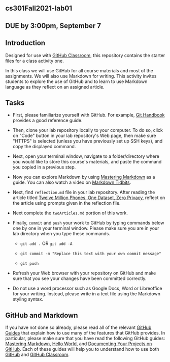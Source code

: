 ## cs301Fall2021-lab01

## DUE by 3:00pm, September 7

## Introduction

Designed for use with [GitHub Classroom](https://classroom.github.com/), this repository contains the starter files for a class activity one.

In this class we will use GitHub for all course materials and most of the assignments. We will also use Markdown for writing. This activity invites students to explore the use of GitHub and to learn to use Markdown language as they reflect on an assigned article.

## Tasks

 - First, please familiarize yourself with GitHub. For example, [Git Handbook](https://guides.github.com/introduction/git-handbook/) provides a good reference guide.

 -  Then, clone your lab  repository locally to your computer. To do so, click on "Code" button in your lab  repository's Web page, then make sure "HTTPS" is selected (unless you have previously set up SSH keys), and copy the displayed command.

 - Next, open your terminal window, navigate to a folder/directory where you would like to store this course's materials, and paste the command you copied in a previous step.

 - Now you can explore Markdown by using [Mastering Markdown](https://guides.github.com/features/mastering-markdown/) as a guide. You can also watch a video on [Markdown Tidbits](https://www.youtube.com/watch?v=cdJEUAy5IyA&list=PLsYZRXov75ZHSwWiCk0-jd1RcTuu_-zmD&index=5).

 - Next, find `reflection.md` file in your lab  repository. After reading the article titled [Twelve Million Phones, One Dataset, Zero Privacy](https://www.nytimes.com/interactive/2019/12/19/opinion/location-tracking-cell-phone.html), reflect on the article using prompts given in the reflection file.

 - Next complete the `twoArticles.md` portion of this work.


 - Finally, `commit` and `push` your work to GitHub by typing commands below one by one in your terminal window. Please make sure you are in your lab  directory when you type these commands.

	- `git add .` OR 	`git add -A`

	- `git commit -m "Replace this text with your own commit message"`

	- `git push`

 - Refresh your Web browser with your repository on GitHub and make sure that you see your changes have been committed correctly.


 - Do not use a word processor such as Google Docs, Word or Libreoffice for your writing. Instead, please write in a text file using the Markdown styling syntax.

## GitHub and Markdown
 If you have not done so already, please read all of the relevant [GitHub Guides](https://guides.github.com/) that explain how to use many of the features that GitHub provides. In particular, please make sure that you have read the following GitHub guides: [Mastering Markdown](https://guides.github.com/features/mastering-markdown/), [Hello World](https://guides.github.com/activities/hello-world/), and [Documenting Your Projects on GitHub](https://guides.github.com/features/wikis/). Each of these guides will help you to understand how to use both [GitHub](http://github.com) and [GitHub Classroom](https://classroom.github.com/).
